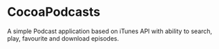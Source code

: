 # CocoaPodcasts
A simple Podcast application based on iTunes API with ability to search, play, favourite and download episodes.
